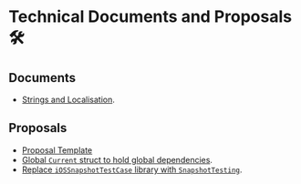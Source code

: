 Technical Documents and Proposals 🛠
 ====================================

## Documents

* [Strings and Localisation](./Lokalise.md).

## Proposals


* [Proposal Template](./Proposals/Template.md)
* [Global `Current` struct to hold global dependencies](./Proposals/ControlTheWorld.md).
* [Replace `iOSSnapshotTestCase` library with `SnapshotTesting`](/SnapshotTesting.md).
